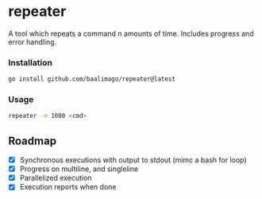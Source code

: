 # repeater
A tool which repeats a command n amounts of time. Includes progress and error handling.

### Installation
```bash
go install github.com/baalimago/repeater@latest
```

### Usage
```bash
repeater -n 1000 <cmd>
```

## Roadmap
- [x] Synchronous executions with output to stdout (mimc a bash for loop)
- [x] Progress on multiline, and singleline
- [x] Parallelized execution
- [x] Execution reports when done
